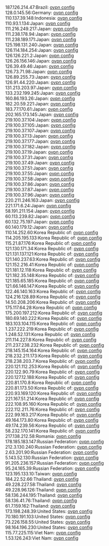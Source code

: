 187.126.214.47:Brazil: [ovpn config](vpn/187_126_214_47.ovpn)  
128.0.145.56:Germany: [ovpn config](vpn/128_0_145_56.ovpn)  
110.137.39.148:Indonesia: [ovpn config](vpn/110_137_39_148.ovpn)  
110.93.1.134:Japan: [ovpn config](vpn/110_93_1_134.ovpn)  
111.216.249.217:Japan: [ovpn config](vpn/111_216_249_217.ovpn)  
111.238.178.94:Japan: [ovpn config](vpn/111_238_178_94.ovpn)  
111.238.189.171:Japan: [ovpn config](vpn/111_238_189_171.ovpn)  
125.198.131.240:Japan: [ovpn config](vpn/125_198_131_240.ovpn)  
126.114.184.254:Japan: [ovpn config](vpn/126_114_184_254.ovpn)  
126.126.221.2:Japan: [ovpn config](vpn/126_126_221_2.ovpn)  
126.26.156.146:Japan: [ovpn config](vpn/126_26_156_146.ovpn)  
126.39.49.46:Japan: [ovpn config](vpn/126_39_49_46.ovpn)  
126.73.71.98:Japan: [ovpn config](vpn/126_73_71_98.ovpn)  
126.89.255.73:Japan: [ovpn config](vpn/126_89_255_73.ovpn)  
126.91.44.220:Japan: [ovpn config](vpn/126_91_44_220.ovpn)  
131.213.203.97:Japan: [ovpn config](vpn/131_213_203_97.ovpn)  
133.232.199.245:Japan: [ovpn config](vpn/133_232_199_245.ovpn)  
160.86.193.26:Japan: [ovpn config](vpn/160_86_193_26.ovpn)  
182.20.59.221:Japan: [ovpn config](vpn/182_20_59_221.ovpn)  
183.77.170.61:Japan: [ovpn config](vpn/183_77_170_61.ovpn)  
202.165.173.145:Japan: [ovpn config](vpn/202_165_173_145.ovpn)  
219.100.37.104:Japan: [ovpn config](vpn/219_100_37_104.ovpn)  
219.100.37.105:Japan: [ovpn config](vpn/219_100_37_105.ovpn)  
219.100.37.107:Japan: [ovpn config](vpn/219_100_37_107.ovpn)  
219.100.37.13:Japan: [ovpn config](vpn/219_100_37_13.ovpn)  
219.100.37.177:Japan: [ovpn config](vpn/219_100_37_177.ovpn)  
219.100.37.182:Japan: [ovpn config](vpn/219_100_37_182.ovpn)  
219.100.37.19:Japan: [ovpn config](vpn/219_100_37_19.ovpn)  
219.100.37.31:Japan: [ovpn config](vpn/219_100_37_31.ovpn)  
219.100.37.49:Japan: [ovpn config](vpn/219_100_37_49.ovpn)  
219.100.37.51:Japan: [ovpn config](vpn/219_100_37_51.ovpn)  
219.100.37.55:Japan: [ovpn config](vpn/219_100_37_55.ovpn)  
219.100.37.58:Japan: [ovpn config](vpn/219_100_37_58.ovpn)  
219.100.37.86:Japan: [ovpn config](vpn/219_100_37_86.ovpn)  
219.100.37.87:Japan: [ovpn config](vpn/219_100_37_87.ovpn)  
219.100.37.96:Japan: [ovpn config](vpn/219_100_37_96.ovpn)  
220.211.246.163:Japan: [ovpn config](vpn/220_211_246_163.ovpn)  
221.171.6.24:Japan: [ovpn config](vpn/221_171_6_24.ovpn)  
58.191.211.154:Japan: [ovpn config](vpn/58_191_211_154.ovpn)  
60.113.239.82:Japan: [ovpn config](vpn/60_113_239_82.ovpn)  
60.132.75.197:Japan: [ovpn config](vpn/60_132_75_197.ovpn)  
60.140.179.12:Japan: [ovpn config](vpn/60_140_179_12.ovpn)  
110.14.252.60:Korea Republic of: [ovpn config](vpn/110_14_252_60.ovpn)  
114.205.195.133:Korea Republic of: [ovpn config](vpn/114_205_195_133.ovpn)  
115.21.87.176:Korea Republic of: [ovpn config](vpn/115_21_87_176.ovpn)  
121.130.171.34:Korea Republic of: [ovpn config](vpn/121_130_171_34.ovpn)  
121.131.137.121:Korea Republic of: [ovpn config](vpn/121_131_137_121.ovpn)  
121.140.237.63:Korea Republic of: [ovpn config](vpn/121_140_237_63.ovpn)  
121.152.216.41:Korea Republic of: [ovpn config](vpn/121_152_216_41.ovpn)  
121.181.12.118:Korea Republic of: [ovpn config](vpn/121_181_12_118.ovpn)  
121.182.35.148:Korea Republic of: [ovpn config](vpn/121_182_35_148.ovpn)  
121.185.65.185:Korea Republic of: [ovpn config](vpn/121_185_65_185.ovpn)  
121.66.146.147:Korea Republic of: [ovpn config](vpn/121_66_146_147.ovpn)  
122.46.140.163:Korea Republic of: [ovpn config](vpn/122_46_140_163.ovpn)  
124.216.128.89:Korea Republic of: [ovpn config](vpn/124_216_128_89.ovpn)  
14.50.208.206:Korea Republic of: [ovpn config](vpn/14_50_208_206.ovpn)  
175.117.64.28:Korea Republic of: [ovpn config](vpn/175_117_64_28.ovpn)  
175.200.197.212:Korea Republic of: [ovpn config](vpn/175_200_197_212.ovpn)  
180.69.140.222:Korea Republic of: [ovpn config](vpn/180_69_140_222.ovpn)  
183.103.104.115:Korea Republic of: [ovpn config](vpn/183_103_104_115.ovpn)  
1.237.222.219:Korea Republic of: [ovpn config](vpn/1_237_222_219.ovpn)  
1.248.52.131:Korea Republic of: [ovpn config](vpn/1_248_52_131.ovpn)  
211.114.227.8:Korea Republic of: [ovpn config](vpn/211_114_227_8.ovpn)  
211.237.238.232:Korea Republic of: [ovpn config](vpn/211_237_238_232.ovpn)  
218.145.154.164:Korea Republic of: [ovpn config](vpn/218_145_154_164.ovpn)  
218.232.211.173:Korea Republic of: [ovpn config](vpn/218_232_211_173.ovpn)  
218.238.203.7:Korea Republic of: [ovpn config](vpn/218_238_203_7.ovpn)  
220.121.112.253:Korea Republic of: [ovpn config](vpn/220_121_112_253.ovpn)  
220.122.90.79:Korea Republic of: [ovpn config](vpn/220_122_90_79.ovpn)  
220.127.12.188:Korea Republic of: [ovpn config](vpn/220_127_12_188.ovpn)  
220.81.170.8:Korea Republic of: [ovpn config](vpn/220_81_170_8.ovpn)  
220.81.173.50:Korea Republic of: [ovpn config](vpn/220_81_173_50.ovpn)  
220.93.169.120:Korea Republic of: [ovpn config](vpn/220_93_169_120.ovpn)  
221.167.51.214:Korea Republic of: [ovpn config](vpn/221_167_51_214.ovpn)  
222.108.95.160:Korea Republic of: [ovpn config](vpn/222_108_95_160.ovpn)  
222.112.211.76:Korea Republic of: [ovpn config](vpn/222_112_211_76.ovpn)  
222.99.163.217:Korea Republic of: [ovpn config](vpn/222_99_163_217.ovpn)  
49.164.173.80:Korea Republic of: [ovpn config](vpn/49_164_173_80.ovpn)  
49.174.239.56:Korea Republic of: [ovpn config](vpn/49_174_239_56.ovpn)  
58.232.170.141:Korea Republic of: [ovpn config](vpn/58_232_170_141.ovpn)  
217.138.212.58:Romania: [ovpn config](vpn/217_138_212_58.ovpn)  
178.185.183.147:Russian Federation: [ovpn config](vpn/178_185_183_147.ovpn)  
212.3.130.240:Russian Federation: [ovpn config](vpn/212_3_130_240.ovpn)  
2.63.201.90:Russian Federation: [ovpn config](vpn/2_63_201_90.ovpn)  
5.143.52.130:Russian Federation: [ovpn config](vpn/5_143_52_130.ovpn)  
91.205.236.157:Russian Federation: [ovpn config](vpn/91_205_236_157.ovpn)  
95.24.165.39:Russian Federation: [ovpn config](vpn/95_24_165_39.ovpn)  
123.195.133.10:Taiwan: [ovpn config](vpn/123_195_133_10.ovpn)  
184.22.52.66:Thailand: [ovpn config](vpn/184_22_52_66.ovpn)  
49.228.227.58:Thailand: [ovpn config](vpn/49_228_227_58.ovpn)  
49.228.96.126:Thailand: [ovpn config](vpn/49_228_96_126.ovpn)  
58.136.244.195:Thailand: [ovpn config](vpn/58_136_244_195.ovpn)  
58.136.41.76:Thailand: [ovpn config](vpn/58_136_41_76.ovpn)  
61.7.159.162:Thailand: [ovpn config](vpn/61_7_159_162.ovpn)  
173.198.248.39:United States: [ovpn config](vpn/173_198_248_39.ovpn)  
70.180.191.103:United States: [ovpn config](vpn/70_180_191_103.ovpn)  
73.226.158.55:United States: [ovpn config](vpn/73_226_158_55.ovpn)  
98.164.196.230:United States: [ovpn config](vpn/98_164_196_230.ovpn)  
115.77.225.115:Viet Nam: [ovpn config](vpn/115_77_225_115.ovpn)  
1.53.126.243:Viet Nam: [ovpn config](vpn/1_53_126_243.ovpn)  
